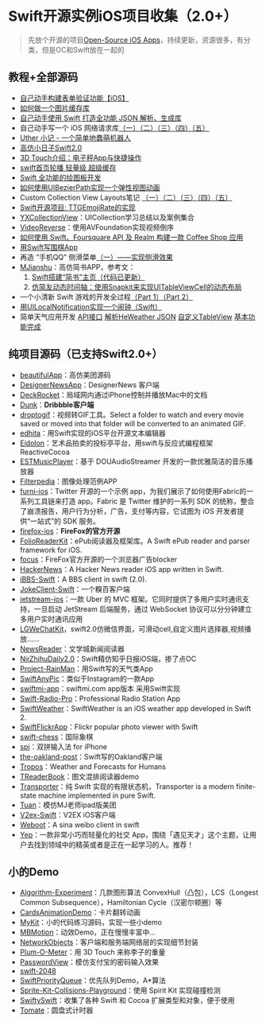 # Swift开源实例iOS项目收集（2.0+）
> 先放个开源的项目[Open-Source iOS Apps][1]，持续更新，资源很多，有分类，但是OC和Swift放在一起的

## 教程+全部源码
- [自己动手构建表单验证功能【iOS】][2]
- [如何做一个图片缓存库][3]
- [自己动手使用 Swift 打造全功能 JSON 解析、生成库][4]
- 自己动手写一个 iOS 网络请求库[（一）][5][（二）][6][（三）][7][（四）][8][（五）][9]
- [Uther 小记 - 一个简单地蠢萌机器人][10]
- [高仿小日子Swift2.0][11]
- [3D Touch介绍：电子秤App与快捷操作][12]
- [swift首页轮播 轻量级 超级缓存][13]
- [Swift 全功能的绘图板开发][14]
- [如何使用UIBezierPath实现一个弹性视图动画][15]
- Custom Collection View Layouts笔记 [（一）][16][（二）][17][（三）][18][（四）][19][（五）][20]
- [Swift开源项目: TTGEmojiRate的实现][21]
- [YXCollectionView][22]：UICollection学习总结以及案例集合
- [VideoReverse][23]：使用AVFoundation实现视频倒序
- [如何使用 Swift、Foursquare API 及 Realm 构建一款 Coffee Shop 应用][24]
- [用Swift写围棋App][25]
- 再造 “手机QQ” 侧滑菜单[（一）——实现侧滑效果][26]
- [MJianshu][27]：高仿简书APP，参考文：
	1. [Swift搭建“简书”主页（代码已更新）][28]
	2. [仿简友动态时间轴：使用Snapkit来实现UITableViewCell的动态布局][29]
- 一个小清新 Swift 游戏的开发全过程[（Part 1）][30][（Part 2）][31]
- [用UILocalNotification实现一个闹钟（Swift）][32]
- 简单天气应用开发 [API接口][33] [解析HeWeather JSON][34] [自定义TableView][35] [基本功能完成][36]

## 纯项目源码（已支持Swift2.0+）
- [beautifulApp][37]：高仿美团源码
- [DesignerNewsApp][38]：DesignerNews 客户端
- [DeckRocket][39]：局域网内通过iPhone控制并播放Mac中的文档
- [Dunk][40]：**Dribbble客户端**
- [droptogif][41]：视频转GIF工具。Select a folder to watch and every movie saved or moved into that folder will be converted to an animated GIF.
- [edhita][42]：用Swift实现的iOS平台开源文本编辑器
- [Eidolon][43]：艺术品拍卖的投标亭平台，用swift与反应式编程框架 ReactiveCocoa
- [ESTMusicPlayer][44]：基于 DOUAudioStreamer 开发的一款优雅简洁的音乐播放器
- [Filterpedia][45]：图像处理范例APP
- [furni-ios][46]：Twitter 开源的一个示例 app，为我们展示了如何使用Fabric的一系列工具链来打造 app。Fabric 是 Twitter 维护的一系列 SDK 的统称，整合了崩溃报告，用户行为分析，广告，支付等内容，它试图为 iOS 开发者提供“一站式”的 SDK 服务。
- [firefox-ios][47]：**FireFox的官方开源**
- [FolioReaderKit][48]：ePub阅读器及框架库。A Swift ePub reader and parser framework for iOS.
- [focus][49]：FireFox官方开源的一个浏览器广告blocker
- [HackerNews][50]：A Hacker News reader iOS app written in Swift.
- [iBBS-Swift][51]：A BBS client in swift (2.0).
- [JokeClient-Swift][52]：一个糗百客户端
- [jetstream-ios][53]：一款 Uber 的 MVC 框架。它同时提供了多用户实时通讯支持，一旦启动 JetStream 后端服务，通过 WebSocket 协议可以分分钟建立多用户实时通讯应用
- [LGWeChatKit][54]，swift2.0仿微信界面，可滑动cell,自定义图片选择器,视频播放……
- [NewsReader][55]：文学城新闻阅读器
- [NirZhihuDaily2.0][56]：Swift精仿知乎日报iOS端，掺了点OC
- [Project-RainMan][57]：用Swift写的天气类App
- [SwiftAnyPic][58]：类似于Instagram的一款App
- [swiftmi-app][59]：swiftmi.com app版本 采用Swift实现
- [Swift-Radio-Pro][60]：Professional Radio Station App
- [SwiftWeather][61]：SwiftWeather is an iOS weather app developed in Swift 2. 
- [SwiftFlickrApp][62]：Flickr popular photo viewer with Swift 
- [swift-chess][63]：国际象棋
- [spi][64]：双拼输入法 for iPhone
- [the-oakland-post][65]：Swift写的Oakland客户端
- [Tropos][66]：Weather and Forecasts for Humans
- [TReaderBook][67]：图文混排阅读器demo
- [Transporter][68]：纯 Swift 实现的有限状态机，Transporter is a modern finite-state machine implemented in pure Swift. 
- [Tuan][69]：模仿MJ老师ipad版美团
- [V2ex-Swift][70]：V2EX iOS客户端
- [Weboot][71]：A sina weibo client in swift
- [Yep][72]：一款非常小巧而轻量化的社交 App，围绕「遇见天才」这个主题，让用户去找到领域中的精英或者是正在一起学习的人。推荐！

## 小的Demo
- [Algorithm-Experiment][73]：几款图形算法 ConvexHull（凸包），LCS（Longest Common Subsequence），Hamiltonian Cycle（汉密尔顿圈）等
- [CardsAnimationDemo][74]：卡片翻转动画
- [MyKit][75]：小的代码练习源码，实现一些小demo
- [MBMotion][76]：动效Demo，正在慢慢丰富中…
- [NetworkObjects][77]：客户端和服务端网络层的实现细节封装
- [Plum-O-Meter][78]：用 3D Touch 来称李子的重量
- [PasswordView][79]：模仿支付宝的密码输入效果
- [swift-2048][80]
- [SwiftPriorityQueue][81]：优先队列Demo，A\*算法
- [Sprite-Kit-Collisions-Playground][82]：使用 Spirit Kit 实现碰撞检测
- [SwiftySwift][83]：收集了各种 Swift 和 Cocoa 扩展类型和对象，便于使用
- [Tomate][84]：圆盘式计时器


[1]:	https://github.com/dkhamsing/open-source-ios-apps
[2]:	https://lvwenhan.com/ios/459.html
[3]:	http://blog.callmewhy.com/2015/05/25/note-about-chun/
[4]:	https://lvwenhan.com/ios/463.html
[5]:	https://lvwenhan.com/ios/454.html
[6]:	https://lvwenhan.com/ios/455.html
[7]:	https://lvwenhan.com/ios/456.html
[8]:	https://lvwenhan.com/ios/457.html
[9]:	https://lvwenhan.com/ios/464.html
[10]:	http://blog.callmewhy.com/2015/08/09/how-to-make-uther/ "Uther 小记 - 一个简单地蠢萌机器人"
[11]:	http://www.jianshu.com/p/bcc297e19a94
[12]:	http://swift.gg/2015/11/19/3d-touch-tutorial/ "3D Touch介绍：电子秤App与快捷操作"
[13]:	http://www.jianshu.com/p/d7bf5fe4d9fa "swift首页轮播 轻量级 超级缓存"
[14]:	http://www.cocoachina.com/swift/20151125/14390.html "Swift 全功能的绘图板开发"
[15]:	http://hechen.info/2015/12/02/Elastic-view-animation-using-UIBezierPath/ "如何使用UIBezierPath实现一个弹性视图动画"
[16]:	http://chengway.in/custom-collection-view-layouts/ "Custom Collection View Layouts（一）"
[17]:	http://chengway.in/custom-collection-view-layouts-er/ "Custom Collection View Layouts（二）"
[18]:	http://chengway.in/custom-collection-view-layouts-san/ "Custom Collection View Layouts（三）"
[19]:	http://chengway.in/custom-collection-view-layouts-si/ "Custom Collection View Layouts（四）"
[20]:	http://chengway.in/custom-collection-view-layouts-wu/ "Custom Collection View Layouts（五）"
[21]:	http://tutuge.me/2015/10/25/ttgemojirate-lib/ "Swift开源项目: TTGEmojiRate的实现"
[22]:	https://github.com/yixiangboy/YXCollectionView "YXCollectionView"
[23]:	https://github.com/KayWong/VideoReverse "VideoReverse"
[24]:	http://swift.gg/2015/12/29/foursquare-realm-swift/ "如何使用 Swift、Foursquare API 及 Realm 构建一款 Coffee Shop 应用"
[25]:	http://www.jianshu.com/p/22bab53524d1 "用Swift写围棋App－00序"
[26]:	https://lvwenhan.com/ios/445.html
[27]:	https://github.com/Wl201314/MJianshu "MJianshu"
[28]:	http://www.jianshu.com/p/8035e49ff3a2 "Swift搭建“简书”主页（代码已更新）"
[29]:	http://www.jianshu.com/p/3429ac5a4e4d "仿简友动态时间轴：使用Snapkit来实现UITableViewCell的动态布局"
[30]:	http://vulgur.me/2016/01/23/last-circle-part1/ "一个小清新 Swift 游戏的开发全过程（Part 1）"
[31]:	http://vulgur.me/2016/02/01/last-circle-part2/ "一个小清新 Swift 游戏的开发全过程（Part 2）"
[32]:	http://www.cnblogs.com/Phelthas/p/5169156.html "用UILocalNotification实现一个闹钟（Swift）"
[33]:	http://www.cnblogs.com/fallinDeepSea/p/5186455.html "简单天气应用开发——API接口"
[34]:	http://www.cnblogs.com/fallinDeepSea/p/5186460.html "简单天气应用开发——解析HeWeather JSON"
[35]:	http://www.cnblogs.com/fallinDeepSea/p/5186476.html "简单天气应用开发——自定义TableView"
[36]:	http://www.cnblogs.com/fallinDeepSea/p/5186480.html "简单天气应用开发——基本功能完成"
[37]:	https://github.com/lyimin/beautifulApp "beautifulApp"
[38]:	https://github.com/MengTo/DesignerNewsApp "DesignerNewsApp"
[39]:	https://github.com/jpsim/DeckRocket "DeckRocket"
[40]:	https://github.com/naoyashiga/Dunk "Dunk"
[41]:	https://github.com/mortenjust/droptogif "droptogif"
[42]:	https://github.com/tnantoka/edhita "edhita"
[43]:	https://github.com/artsy/eidolon "Eidolon"
[44]:	https://github.com/Aufree/ESTMusicPlayer "ESTMusicPlayer"
[45]:	https://github.com/FlexMonkey/Filterpedia "Filterpedia"
[46]:	https://github.com/twitterdev/furni-ios "furni-ios"
[47]:	https://github.com/mozilla/firefox-ios "firefox-ios"
[48]:	https://github.com/FolioReader/FolioReaderKit "FolioReaderKit"
[49]:	https://github.com/mozilla/focus "focus"
[50]:	https://github.com/amitburst/HackerNews "HackerNews"
[51]:	https://github.com/iAugux/iBBS-Swift "iBBS-Swift"
[52]:	https://github.com/YANGReal/JokeClient-Swift "JokeClient-Swift"
[53]:	https://github.com/uber/jetstream-ios "jetstream-ios"
[54]:	https://github.com/jamy0801/LGWeChatKit
[55]:	https://github.com/conanwhf/NewsReader "NewsReader"
[56]:	https://github.com/zpz1237/NirZhihuDaily2.0 "NirZhihuDaily2.0"
[57]:	https://github.com/Mav3r1ck/Project-RainMan "Project-RainMan"
[58]:	https://github.com/kwkhaw/SwiftAnyPic "SwiftAnyPic"
[59]:	https://github.com/feiin/swiftmi-app "swiftmi-app"
[60]:	https://github.com/swiftcodex/Swift-Radio-Pro "Swift-Radio-Pro"
[61]:	https://github.com/JakeLin/SwiftWeather "SwiftWeather"
[62]:	https://github.com/synboo/SwiftFlickrApp "SwiftFlickrApp"
[63]:	https://github.com/JackBCousineau/swift-chess "swift-chess"
[64]:	https://github.com/guoc/spi "spi"
[65]:	https://github.com/aclissold/The-Oakland-Post "the-oakland-post"
[66]:	https://github.com/thoughtbot/Tropos "Tropos"
[67]:	https://github.com/12207480/TReaderBook "TReaderBook"
[68]:	https://github.com/DenHeadless/Transporter "Transporter"
[69]:	https://github.com/aiqiuqiu/Tuan "Tuan"
[70]:	https://github.com/Finb/V2ex-Swift "V2ex-Swift"
[71]:	https://github.com/iAugux/Weboot "Weboot"
[72]:	https://github.com/CatchChat/Yep "Yep"
[73]:	https://github.com/yulingtianxia/Algorithm-Experiment "Algorithm-Experiment"
[74]:	https://github.com/adow/CardsAnimationDemo "CardsAnimationDemo"
[75]:	https://github.com/aquarchitect/MyKit "MyKit"
[76]:	https://github.com/mmoaay/MBMotion "MBMotion"
[77]:	https://github.com/colemancda/NetworkObjects "NetworkObjects"
[78]:	https://github.com/FlexMonkey/Plum-O-Meter "Plum-O-Meter"
[79]:	https://github.com/findM/PasswordView "PasswordView"
[80]:	https://github.com/austinzheng/swift-2048 "swift-2048"
[81]:	https://github.com/davecom/SwiftPriorityQueue "SwiftPriorityQueue"
[82]:	https://github.com/jaredmpayne/Sprite-Kit-Collisions-Playground "Sprite-Kit-Collisions-Playground"
[83]:	https://github.com/adeca/SwiftySwift "SwiftySwift"
[84]:	https://github.com/dasdom/Tomate "Tomate"